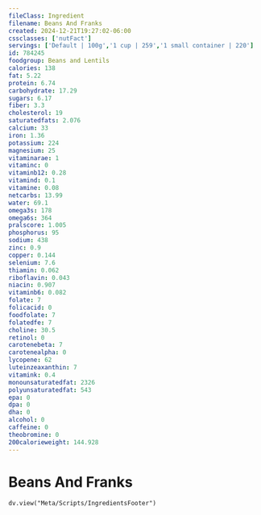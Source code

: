 ```yaml
---
fileClass: Ingredient
filename: Beans And Franks
created: 2024-12-21T19:27:02-06:00
cssclasses: ['nutFact']
servings: ['Default | 100g','1 cup | 259','1 small container | 220']
id: 784245
foodgroup: Beans and Lentils
calories: 138
fat: 5.22
protein: 6.74
carbohydrate: 17.29
sugars: 6.17
fiber: 3.3
cholesterol: 19
saturatedfats: 2.076
calcium: 33
iron: 1.36
potassium: 224
magnesium: 25
vitaminarae: 1
vitaminc: 0
vitaminb12: 0.28
vitamind: 0.1
vitamine: 0.08
netcarbs: 13.99
water: 69.1
omega3s: 178
omega6s: 364
pralscore: 1.005
phosphorus: 95
sodium: 438
zinc: 0.9
copper: 0.144
selenium: 7.6
thiamin: 0.062
riboflavin: 0.043
niacin: 0.907
vitaminb6: 0.082
folate: 7
folicacid: 0
foodfolate: 7
folatedfe: 7
choline: 30.5
retinol: 0
carotenebeta: 7
carotenealpha: 0
lycopene: 62
luteinzeaxanthin: 7
vitamink: 0.4
monounsaturatedfat: 2326
polyunsaturatedfat: 543
epa: 0
dpa: 0
dha: 0
alcohol: 0
caffeine: 0
theobromine: 0
200calorieweight: 144.928
---
```


# Beans And Franks

```dataviewjs
dv.view("Meta/Scripts/IngredientsFooter")
```